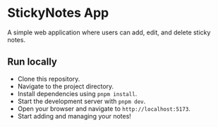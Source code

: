 # StickyNotes App

A simple web application where users can add, edit, and delete sticky notes.

## Run locally

- Clone this repository.
- Navigate to the project directory.
- Install dependencies using `pnpm install`.
- Start the development server with `pnpm dev`.
- Open your browser and navigate to `http://localhost:5173`.
- Start adding and managing your notes!
